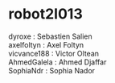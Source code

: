 # robot2I013

dyroxe : Sebastien Salien  
axelfoltyn : Axel Foltyn  
vicvance188 : Victor Oltean  
AhmedGalela : Ahmed Djaffar   
SophiaNdr : Sophia Nador  
